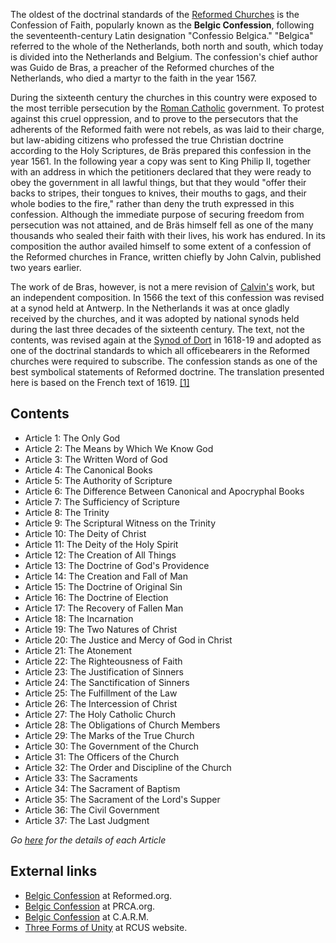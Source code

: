 The oldest of the doctrinal standards of the
[Reformed Churches](Reformed_churches "Reformed churches") is the
Confession of Faith, popularly known as the **Belgic Confession**,
following the seventeenth-century Latin designation "Confessio
Belgica." "Belgica" referred to the whole of the Netherlands, both
north and south, which today is divided into the Netherlands and
Belgium. The confession's chief author was Guido de Bras, a
preacher of the Reformed churches of the Netherlands, who died a
martyr to the faith in the year 1567.

During the sixteenth century the churches in this country were
exposed to the most terrible persecution by the
[Roman Catholic](Roman_Catholicism "Roman Catholicism") government.
To protest against this cruel oppression, and to prove to the
persecutors that the adherents of the Reformed faith were not
rebels, as was laid to their charge, but law-abiding citizens who
professed the true Christian doctrine according to the Holy
Scriptures, de Bräs prepared this confession in the year 1561. In
the following year a copy was sent to King Philip II, together with
an address in which the petitioners declared that they were ready
to obey the government in all lawful things, but that they would
"offer their backs to stripes, their tongues to knives, their
mouths to gags, and their whole bodies to the fire," rather than
deny the truth expressed in this confession. Although the immediate
purpose of securing freedom from persecution was not attained, and
de Bräs himself fell as one of the many thousands who sealed their
faith with their lives, his work has endured. In its composition
the author availed himself to some extent of a confession of the
Reformed churches in France, written chiefly by John Calvin,
published two years earlier.

The work of de Bras, however, is not a mere revision of
[Calvin's](John_Calvin "John Calvin") work, but an independent
composition. In 1566 the text of this confession was revised at a
synod held at Antwerp. In the Netherlands it was at once gladly
received by the churches, and it was adopted by national synods
held during the last three decades of the sixteenth century. The
text, not the contents, was revised again at the
[Synod of Dort](Synod_of_Dort "Synod of Dort") in 1618-19 and
adopted as one of the doctrinal standards to which all
officebearers in the Reformed churches were required to subscribe.
The confession stands as one of the best symbolical statements of
Reformed doctrine. The translation presented here is based on the
French text of 1619.
[[1]](http://www.reformed.org/documents/BelgicConfession.html)

## Contents

-   Article 1: The Only God
-   Article 2: The Means by Which We Know God
-   Article 3: The Written Word of God
-   Article 4: The Canonical Books
-   Article 5: The Authority of Scripture
-   Article 6: The Difference Between Canonical and Apocryphal
    Books
-   Article 7: The Sufficiency of Scripture
-   Article 8: The Trinity
-   Article 9: The Scriptural Witness on the Trinity
-   Article 10: The Deity of Christ
-   Article 11: The Deity of the Holy Spirit
-   Article 12: The Creation of All Things
-   Article 13: The Doctrine of God's Providence
-   Article 14: The Creation and Fall of Man
-   Article 15: The Doctrine of Original Sin
-   Article 16: The Doctrine of Election
-   Article 17: The Recovery of Fallen Man
-   Article 18: The Incarnation
-   Article 19: The Two Natures of Christ
-   Article 20: The Justice and Mercy of God in Christ
-   Article 21: The Atonement
-   Article 22: The Righteousness of Faith
-   Article 23: The Justification of Sinners
-   Article 24: The Sanctification of Sinners
-   Article 25: The Fulfillment of the Law
-   Article 26: The Intercession of Christ
-   Article 27: The Holy Catholic Church
-   Article 28: The Obligations of Church Members
-   Article 29: The Marks of the True Church
-   Article 30: The Government of the Church
-   Article 31: The Officers of the Church
-   Article 32: The Order and Discipline of the Church
-   Article 33: The Sacraments
-   Article 34: The Sacrament of Baptism
-   Article 35: The Sacrament of the Lord's Supper
-   Article 36: The Civil Government
-   Article 37: The Last Judgment

*Go [here](http://www.reformed.org/documents/BelgicConfession.html) for the details of each Article*

## External links

-   [Belgic Confession](http://www.reformed.org/documents/BelgicConfession.html)
    at Reformed.org.
-   [Belgic Confession](http://www.prca.org/bc_index.html) at
    PRCA.org.
-   [Belgic Confession](http://www.carm.org/creeds/belgic.htm) at
    C.A.R.M.
-   [Three Forms of Unity](http://www.rcus.org/index.php/doctrine/standards/172-three-forms)
    at RCUS website.



